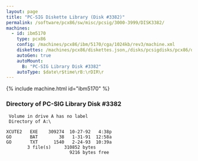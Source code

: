 ```yaml
---
layout: page
title: "PC-SIG Diskette Library (Disk #3382)"
permalink: /software/pcx86/sw/misc/pcsig/3000-3999/DISK3382/
machines:
  - id: ibm5170
    type: pcx86
    config: /machines/pcx86/ibm/5170/cga/1024kb/rev3/machine.xml
    diskettes: /machines/pcx86/diskettes.json,/disks/pcsigdisks/pcx86/diskettes.json
    autoGen: true
    autoMount:
      B: "PC-SIG Library Disk #3382"
    autoType: $date\r$time\rB:\rDIR\r
---
```


{% include machine.html id="ibm5170" %}

### Directory of PC-SIG Library Disk #3382

     Volume in drive A has no label
     Directory of A:\

    XCUTE2   EXE    309274  10-27-92   4:38p
    GO       BAT        38   1-31-91  12:58a
    GO       TXT      1540   2-24-93  10:39a
            3 file(s)     310852 bytes
                            9216 bytes free
